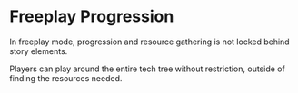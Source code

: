 # Freeplay Progression

In freeplay mode, progression and resource gathering is not locked behind story elements.

Players can play around the entire tech tree without restriction, outside of finding the resources needed.
